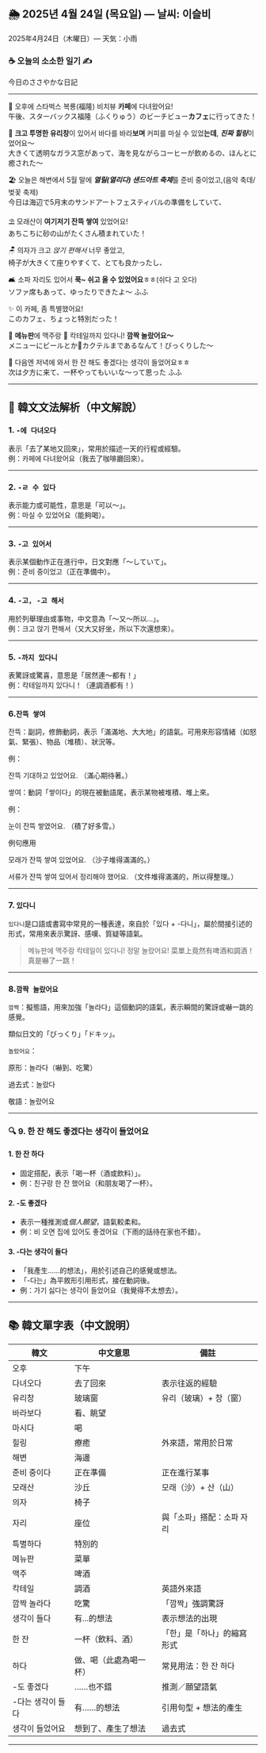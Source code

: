 ## 🌦️ 2025년 4월 24일 (목요일) — 날씨: 이슬비  
2025年4月24日（木曜日）— 天気：小雨

### ☕ 오늘의 소소한 일기 ✍️  
今日のささやかな日記

---

📍 오후에 스타벅스 복룡(福隆) 비치뷰 **카페**에 다녀왔어요!  
午後、スターバックス福隆（ふくりゅう）のビーチビュー**カフェ**に行ってきた！

🌊 **크고 투명한 유리창**이 있어서 바다를 바라**보며** 커피를 마실 수 있었**는데**, ***진짜 힐링***이었어요〜  
大きくて透明なガラス窓があって、海を見ながらコーヒーが飲めるの、ほんとに癒された〜

🏖️ 오늘은 해변에서 5월 말에 ***열릴(열리다) 샌드아트 축제***를 준비 중이었고,(음악 축데/벚꽃 축제)  
今日は海辺で5月末のサンドアートフェスティバルの準備をしていて、

⛱️ 모래산이 **여기저기 잔뜩 쌓여** 있었어요!  
あちこちに砂の山がたくさん積まれていた！

🪑 의자가 크고 *앉기 편해서* 너무 좋았고,  
椅子が大きくて座りやすくて、とても良かったし、

🛋️ 소파 자리도 있어서 **푹~ 쉬고 올 수 있었어요**ㅎㅎ(쉬다 고 오다)  
ソファ席もあって、ゆったりできたよ〜 ふふ

✨ 이 카페, 좀 특별했어요!  
このカフェ、ちょっと特別だった！

🍺 **메뉴판**에 맥주랑 🍹 칵테일까지 있다니! **깜짝 놀랐어요〜**  
メニューにビールとか🍹カクテルまであるなんて！びっくりした〜

🌇 다음엔 저녁에 와서 한 잔 해도 좋겠다는 생각이 들었어요ㅎㅎ  
次は夕方に来て、一杯やってもいいな〜って思った ふふ

---

## 🧠 韓文文法解析（中文解說）

### 1. `-에 다녀오다`  
表示「去了某地又回來」，常用於描述一天的行程或經驗。  
例：카페에 다녀왔어요（我去了咖啡廳回來）。

---

### 2. `-ㄹ 수 있다`  
表示能力或可能性，意思是「可以～」。  
例：마실 수 있었어요（能夠喝）。

---

### 3. `-고 있어서`  
表示某個動作正在進行中，日文對應「〜していて」。  
例：준비 중이었고（正在準備中）。

---

### 4. `-고, -고 해서`  
用於列舉理由或事物，中文意為「～又～所以...」。  
例：크고 앉기 편해서（又大又好坐，所以下次還想來）。

---

### 5. `-까지 있다니`  
表驚訝或驚喜，意思是「居然連～都有！」  
例：칵테일까지 있다니！（連調酒都有！）

---

### 6.`잔뜩 쌓여`

잔뜩：副詞，修飾動詞，表示「滿滿地、大大地」的語氣。可用來形容情緒（如怒氣、緊張）、物品（堆積）、狀況等。

例：

잔뜩 기대하고 있었어요.
（滿心期待著。）

쌓여：動詞「쌓이다」的現在被動語尾，表示某物被堆積、堆上來。

例：

눈이 잔뜩 쌓였어요.
（積了好多雪。）

例句應用

모래가 잔뜩 쌓여 있었어요.
（沙子堆得滿滿的。）

서류가 잔뜩 쌓여 있어서 정리해야 했어요.
（文件堆得滿滿的，所以得整理。）

---

### 7. `있다니`

`있다니`是口語或書寫中常見的一種表達，來自於「있다 + -다니」，屬於間接引述的形式，常用來表示驚訝、感嘆、質疑等語氣。

> 메뉴판에 맥주랑 칵테일이 있다니! 정말 놀랐어요!
菜單上竟然有啤酒和調酒！真是嚇了一跳！

---

### 8.`깜짝 놀랐어요`

`깜짝`：擬態語，用來加強「놀라다」這個動詞的語氣，表示瞬間的驚訝或嚇一跳的感覺。

類似日文的「びっくり」「ドキッ」。

`놀랐어요`：

原形：놀라다（嚇到、吃驚）

過去式：놀랐다

敬語：놀랐어요

---

### 🔍 9. 한 잔 해도 좋겠다는 생각이 들었어요

#### 1. **한 잔 하다**
- 固定搭配，表示「喝一杯（酒或飲料）」。
- 例：친구랑 한 잔 했어요（和朋友喝了一杯）。

#### 2. **-도 좋겠다**
- 表示一種推測或*個人願望*，語氣較柔和。
- 例：비 오면 집에 있어도 좋겠어요（下雨的話待在家也不錯）。

#### 3. **-다는 생각이 들다**
- 「我產生……的想法」，用於引述自己的感覺或想法。
- 「-다는」為平敘形引用形式，接在動詞後。
- 例：가기 싫다는 생각이 들었어요（我覺得不太想去）。

---

## 📚 韓文單字表（中文說明）

| 韓文           | 中文意思     | 備註                         |
|----------------|--------------|------------------------------|
| 오후           | 下午         |                              |
| 다녀오다       | 去了回來     | 表示往返的經驗               |
| 유리창         | 玻璃窗       | 유리（玻璃）+ 창（窗）       |
| 바라보다       | 看、眺望     |                              |
| 마시다         | 喝           |                              |
| 힐링           | 療癒         | 外來語，常用於日常           |
| 해변           | 海邊         |                              |
| 준비 중이다    | 正在準備     | 正在進行某事                 |
| 모래산         | 沙丘         | 모래（沙）+ 산（山）         |
| 의자           | 椅子         |                              |
| 자리           | 座位         | 與「소파」搭配：소파 자리   |
| 특별하다       | 特別的       |                              |
| 메뉴판         | 菜單         |                              |
| 맥주           | 啤酒         |                              |
| 칵테일         | 調酒         | 英語外來語                   |
| 깜짝 놀라다    | 吃驚         | 「깜짝」強調驚訝             |
| 생각이 들다    | 有...的想法  | 表示想法的出現               |
| 한 잔                        | 一杯（飲料、酒）       | 「한」是「하나」的縮寫形式 |
| 하다                         | 做、喝（此處為喝一杯） | 常見用法：한 잔 하다     |
| -도 좋겠다                   | ……也不錯               | 推測／願望語氣           |
| -다는 생각이 들다           | 有……的想法             | 引用句型 + 想法的產生     |
| 생각이 들었어요             | 想到了、產生了想法     | 過去式                   |

---

